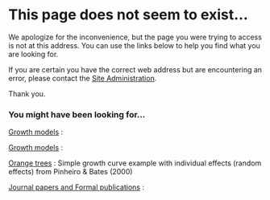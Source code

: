 #  This page does not seem to exist…

We apologize for the inconvenience, but the page you were trying to access is not at this address. You can use the links below to help you find what you are looking for.

If you are certain you have the correct web address but are encountering an error, please contact the  [Site Administration][1].

Thank you.

### You might have been looking for…

[Growth models][2]
:

[Growth models][2]
:

[Orange trees][3]
: Simple growth curve example with individual effects (random effects) from Pinheiro & Bates (2000)

[Journal papers and Formal publications][4]
:

[1]: http/www.admb-project.orcontact-info
[2]: http/www.admb-project.orexamplegrowth-models
[3]: http/www.admb-project.orexampleorange-treeorange-trees
[4]: http/www.admb-project.oruserbibliographjournal-papers-and-formal-publications
